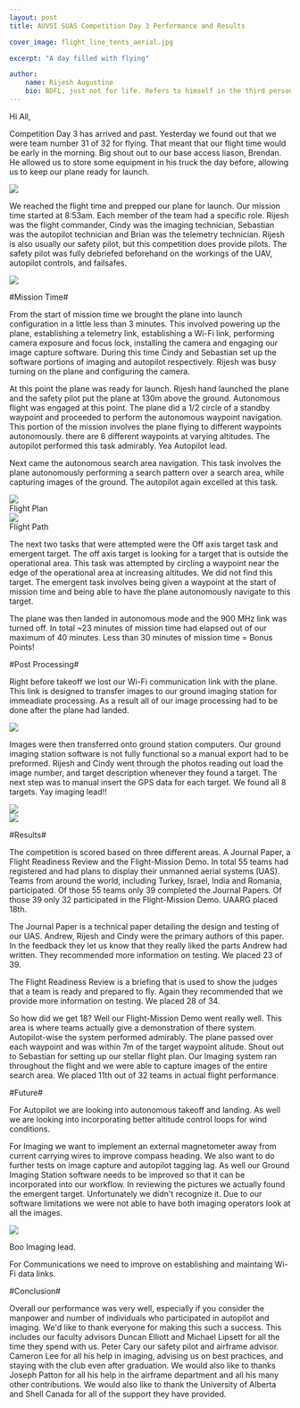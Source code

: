 ```yaml
---
layout: post
title: AUVSI SUAS Competition Day 3 Performance and Results

cover_image: flight_line_tents_aerial.jpg

excerpt: "A day filled with flying"

author:
    name: Rijesh Augustine
    bio: BDFL, just not for life. Refers to himself in the third person.
---
```


Hi All,

Competition Day 3 has arrived and past. Yesterday we found out that we were team number 31 of 32 for flying. That meant that our flight time would be early in the morning. Big shout out to our base access liason, Brendan. He allowed us to store some equipment in his truck the day before, allowing us to keep our plane ready for launch.

<div class="full zoomable"><img src="/images/compplane.jpg"></div>

We reached the flight time and prepped our plane for launch. Our mission time started at 8:53am. Each member of the team had a specific role. Rijesh was the flight commander, Cindy was the imaging technician, Sebastian was the autopilot technician and Brian was the telemetry technician. Rijesh is also usually our safety pilot, but this competition does provide pilots. The safety pilot was fully debriefed beforehand on the workings of the UAV, autopilot controls, and failsafes. 

<div class="full zoomable"><img src="/images/working.jpg"></div>

#Mission Time#

From the start of mission time we brought the plane into launch configuration in a little less than 3 minutes. This involved powering up the plane, establishing a telemetry link, establishing a Wi-Fi link, performing camera exposure and focus lock, installing the camera and engaging our image capture software. During this time Cindy and Sebastian set up the software portions of imaging and autopilot respectively. Rijesh was busy turning on the plane and configuring the camera. 

At this point the plane was ready for launch. Rijesh hand launched the plane and the safety pilot put the plane at 130m above the ground. Autonomous flight was engaged at this point. The plane did a 1/2 circle of a standby waypoint and proceeded to perform the autonomous waypoint navigation. This portion of the mission involves the plane flying to different waypoints autonomously. there are 6 different waypoints at varying altitudes. The autopilot performed this task admirably. Yea Autopilot lead.

Next came the autonomous search area navigation. This task involves the plane autonomously performing a search pattern over a search area, while capturing images of the ground. The autopilot again excelled at this task.

<div class="full zoomable"><img src="/images/flightplan.png"></div>
Flight Plan

<div class="full zoomable"><img src="/images/path.png"></div>
Flight Path

The next two tasks that were attempted were the Off axis target task and emergent target. The off axis target is looking for a target that is outside the operational area. This task was attempted by circling a waypoint near the edge of the operational area at increasing altitudes. We did not find this target. The emergent task involves being given a waypoint at the start of mission time and being able to have the plane autonomously navigate to this target.

The plane was then landed in autonomous mode and the 900 MHz link was turned off. In total ~23 minutes of mission time had elapsed out of our maximum of 40 minutes. Less than 30 minutes of mission time = Bonus Points!


#Post Processing#


Right before takeoff we lost our Wi-Fi communication link with the plane. This link is designed to transfer images to our ground imaging station for immeadiate processing. As a result all of our image processing had to be done after the plane had landed.

<div class="full zoomable"><img src="/images/commandtent.jpg"></div>

Images were then transferred onto ground station computers. Our ground imaging station software is not fully functional so a manual export had to be preformed. Rijesh and Cindy went through the photos reading out load the image number, and target description whenever they found a target. The next step was to manual insert the GPS data for each target. We found all 8 targets. Yay imaging lead!! 


<div class="full zoomable"><img src="/images/target.jpg"></div>



<div class="full zoomable"><img src="/images/brian_on_trailer.jpg"></div>


#Results#

The competition is scored based on three different areas. A Journal Paper, a Flight Readiness Review and the Flight-Mission Demo. In total 55 teams had registered and had plans to display their unmanned aerial systems (UAS). Teams from around the world, including Turkey, Israel, India and Romania, participated. Of those 55 teams only 39 completed the Journal Papers. Of those 39 only 32 participated in the Flight-Mission Demo. UAARG placed 18th.

The Journal Paper is a technical paper detailing the design and testing of our UAS. Andrew, Rijesh and Cindy were the primary authors of this paper. In the feedback they let us know that they really liked the parts Andrew had written. They recommended more information on testing. We placed 23 of 39. 

The Flight Readiness Review is a briefing that is used to show the judges that a team is ready and prepared to fly. Again they recommended that we provide more information on testing. We placed 28 of 34.

So how did we get 18? Well our Flight-Mission Demo went really well. This area is where teams actually give a demonstration of there system. Autopilot-wise the system performed admirably. The plane passed over each waypoint and was within 7m of the target waypoint alitude. Shout out to Sebastian for setting up our stellar flight plan. Our Imaging system ran throughout the flight and we were able to capture images of the entire search area. We placed 11th out of 32 teams in actual flight performance.

#Future#

For Autopilot we are looking into autonomous takeoff and landing. As well we are looking into incorporating better altitude control loops for wind conditions.

For Imaging we want to implement an external magnetometer away from current carrying wires to improve compass heading. We also want to do further tests on image capture and autopilot tagging lag. As well our Ground Imaging Station software needs to be improved so that it can be incorporated into our workflow. In reviewing the pictures we actually found the emergent target. Unfortunately we didn't recognize it. Due to our software limitations we were not able to have both imaging operators look at all the images.

<div class="full zoomable"><img src="/images/emerge.jpg"></div>

Boo Imaging lead.

For Communications we need to improve on establishing and maintaing Wi-Fi data links. 

#Conclusion#

Overall our performance was very well, especially if you consider the manpower and number of individuals who participated in autopilot and imaging. We'd like to thank everyone for making this such a success. This includes our faculty advisors Duncan Elliott and Michael Lipsett for all the time they spend with us. Peter Cary our safety pilot and airframe advisor. Cameron Lee for all his help in imaging, advising us on best practices, and staying with the club even after graduation. We would also like to thanks Joseph Patton for all his help in the airframe department and all his many other contributions.  We would also like to thank the University of Alberta and Shell Canada for all of the support they have provided. 
